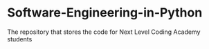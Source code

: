 # Software-Engineering-in-Python
The repository that stores the code for Next Level Coding Academy students
